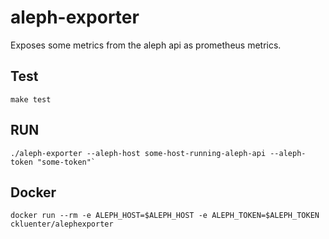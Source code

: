 # aleph-exporter
Exposes some metrics from the aleph api as prometheus metrics.
## Test
`make test`

## RUN
```
./aleph-exporter --aleph-host some-host-running-aleph-api --aleph-token "some-token"`
```

## Docker

```
docker run --rm -e ALEPH_HOST=$ALEPH_HOST -e ALEPH_TOKEN=$ALEPH_TOKEN ckluenter/alephexporter
```
